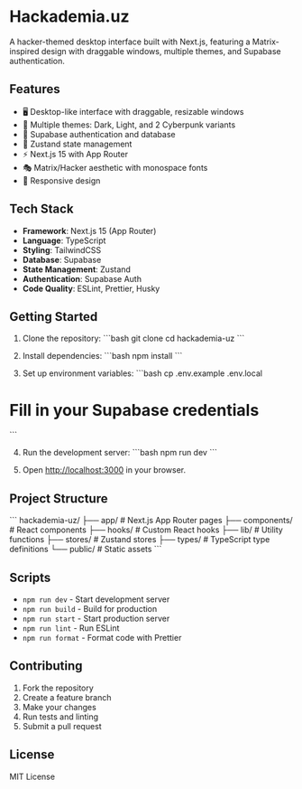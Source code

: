 # Hackademia.uz

A hacker-themed desktop interface built with Next.js, featuring a Matrix-inspired design with draggable windows, multiple themes, and Supabase authentication.

## Features

- 🖥️ Desktop-like interface with draggable, resizable windows
- 🎨 Multiple themes: Dark, Light, and 2 Cyberpunk variants
- 🔐 Supabase authentication and database
- 🎯 Zustand state management
- ⚡ Next.js 15 with App Router
- 🎭 Matrix/Hacker aesthetic with monospace fonts
- 📱 Responsive design

## Tech Stack

- **Framework**: Next.js 15 (App Router)
- **Language**: TypeScript
- **Styling**: TailwindCSS
- **Database**: Supabase
- **State Management**: Zustand
- **Authentication**: Supabase Auth
- **Code Quality**: ESLint, Prettier, Husky

## Getting Started

1. Clone the repository:
\`\`\`bash
git clone <repository-url>
cd hackademia-uz
\`\`\`

2. Install dependencies:
\`\`\`bash
npm install
\`\`\`

3. Set up environment variables:
\`\`\`bash
cp .env.example .env.local
# Fill in your Supabase credentials
\`\`\`

4. Run the development server:
\`\`\`bash
npm run dev
\`\`\`

5. Open [http://localhost:3000](http://localhost:3000) in your browser.

## Project Structure

\`\`\`
hackademia-uz/
├── app/                 # Next.js App Router pages
├── components/          # React components
├── hooks/              # Custom React hooks
├── lib/                # Utility functions
├── stores/             # Zustand stores
├── types/              # TypeScript type definitions
└── public/             # Static assets
\`\`\`

## Scripts

- `npm run dev` - Start development server
- `npm run build` - Build for production
- `npm run start` - Start production server
- `npm run lint` - Run ESLint
- `npm run format` - Format code with Prettier

## Contributing

1. Fork the repository
2. Create a feature branch
3. Make your changes
4. Run tests and linting
5. Submit a pull request

## License

MIT License
